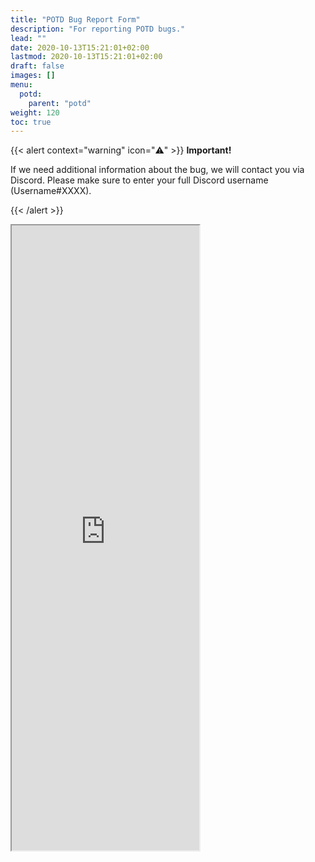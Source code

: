 ```yaml
---
title: "POTD Bug Report Form"
description: "For reporting POTD bugs."
lead: ""
date: 2020-10-13T15:21:01+02:00
lastmod: 2020-10-13T15:21:01+02:00
draft: false
images: []
menu:
  potd:
    parent: "potd"
weight: 120
toc: true
---
```


{{< alert context="warning" icon="⚠️" >}}
**Important!** 

If we need additional information about the bug, we will contact you via Discord.
Please make sure to enter your full Discord username (Username#XXXX).

{{< /alert >}}

<div class="asana-embed-container"><link rel="stylesheet" href="https://form.asana.com/static/asana-form-embed-style.css"/><iframe style="height: 1000px;" class="asana-embed-iframe" src="https://form.asana.com/?k=FZ98tv3ASezyXug0A-PBHg&d=1202685114827965&embed=true"></iframe><div class="asana-embed-footer"><a rel="nofollow noopener" target="_blank" class="asana-embed-footer-link" href="https://asana.com/?utm_source=embedded_form"><span class="asana-embed-footer-text Typography Typography--s"></span><div class="asana-embed-footer-logo" role="img" aria-label="Logo of Asana"></div></a></div></div>
